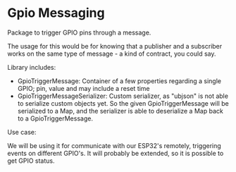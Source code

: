 # Gpio Messaging

Package to trigger GPIO pins through a message.

The usage for this would be for knowing that a publisher and a subscriber works on the same type of message - a kind of contract, you could say.

Library includes:
- GpioTriggerMessage: Container of a few properties regarding a single GPIO; pin, value and may include a reset time
- GpioTriggerMessageSerializer: Custom serializer, as "ubjson" is not able to serialize custom objects yet. So the given GpioTriggerMessage will be serialized to a Map, and the serializer is able to deserialize a Map back to a GpioTriggerMessage.

Use case:

We will be using it for communicate with our ESP32's remotely, triggering events on different GPIO's.
It will probably be extended, so it is possible to get GPIO status.
